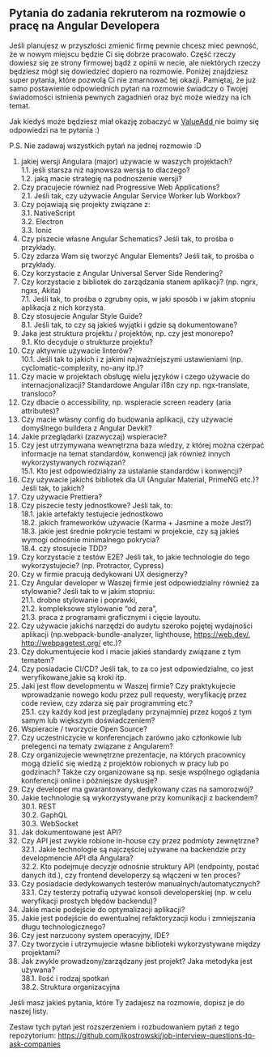 ## Pytania do zadania rekruterom na rozmowie o pracę na Angular Developera

Jeśli planujesz w przyszłości zmienić firmę pewnie chcesz mieć pewność, że w nowym miejscu będzie Ci się dobrze pracowało. Część rzeczy dowiesz się ze strony firmowej bądź z opinii w necie, ale niektórych rzeczy będziesz mógł się dowiedzieć dopiero na rozmowie. Poniżej znajdziesz super pytania, które pozwolą Ci nie zmarnować tej okazji. Pamiętaj, że już samo postawienie odpowiednich pytań na rozmowie świadczy o Twojej świadomości istnienia pewnych zagadnień oraz być może wiedzy na ich temat.

Jak kiedyś może będziesz miał okazję zobaczyć w [ValueAdd ](https://valueadd.pl/)nie boimy się odpowiedzi na te pytania :)

P.S. Nie zadawaj wszystkich pytań na jednej rozmowie :D

1. jakiej wersji Angulara (major) używacie w waszych projektach?
  <br>1.1. jeśli starsza niż najnowsza wersja to dlaczego?
  <br>1.2. jaką macie strategię na podnoszenie wersji?
2. Czy pracujecie również nad Progressive Web Applications?
  <br>2.1. Jeśli tak, czy używacie Angular Service Worker lub Workbox?
3. Czy pojawiają się projekty związane z:
  <br>3.1. NativeScript
  <br>3.2. Electron
  <br>3.3. Ionic
4. Czy piszecie własne Angular Schematics? Jeśli tak, to prośba o przykłady.
5. Czy zdarza Wam się tworzyć Angular Elements? Jeśli tak, to prośba o przykłady.
6. Czy korzystacie z Angular Universal Server Side Rendering?
7. Czy korzystacie z bibliotek do zarządzania stanem aplikacji? (np. ngrx, ngxs, Akita)
  <br>7.1. Jeśli tak, to prośba o zgrubny opis, w jaki sposób i w jakim stopniu aplikacja z nich korzysta.
8. Czy stosujecie Angular Style Guide?
  <br>8.1. Jeśli tak, to czy są jakieś wyjątki i gdzie są dokumentowane?
9. Jaka jest struktura projektu / projektów, np. czy jest monorepo?
  <br>9.1. Kto decyduje o strukturze projektu?
10. Czy aktywnie używacie linterów?
  <br>10.1. Jeśli tak to jakich i z jakimi najważniejszymi ustawieniami (np. cyclomatic-complexity, no-any itp.)?
11. Czy macie w projektach obsługę wielu języków i czego używacie do internacjonalizacji? Standardowe Angular i18n czy np. ngx-translate, transloco?
12. Czy dbacie o accessibility, np. wspieracie screen readery (aria attributes)?
13. Czy macie własny config do budowania aplikacji, czy używacie domyślnego buildera z Angular Devkit?
14. Jakie przeglądarki (zazwyczaj) wspieracie?
15. Czy jest utrzymywana wewnętrzna baza wiedzy, z której można czerpać informacje na temat standardów, konwencji jak również innych wykorzystywanych rozwiązań?
  <br>15.1. Kto jest odpowiedzialny za ustalanie standardów i konwencji?
16. Czy używacie jakichś bibliotek dla UI (Angular Material, PrimeNG etc.)? Jeśli tak, to jakich?
17. Czy używacie Prettiera?
18. Czy piszecie testy jednostkowe? Jeśli tak, to:
  <br>18.1. jakie artefakty testujecie jednostkowo
  <br>18.2. jakich frameworków używacie (Karma + Jasmine a może Jest?)
  <br>18.3. jakie jest średnie pokrycie testami w projekcie, czy są jakieś wymogi odnośnie minimalnego pokrycia?
  <br>18.4. czy stosujecie TDD?
19. Czy korzystacie z testów E2E? Jeśli tak, to jakie technologie do tego wykorzystujecie? (np. Protractor, Cypress)
20. Czy w firmie pracują dedykowani UX designerzy?
21. Czy Angular developer w Waszej firmie jest odpowiedzialny również za stylowanie? Jeśli tak to w jakim stopniu:
  <br>21.1. drobne stylowanie i poprawki,
  <br>21.2. kompleksowe stylowanie “od zera”,
  <br>21.3. praca z programami graficznymi i cięcie layoutu.
22. Czy używacie jakichś narzędzi do audytu szeroko pojętej wydajności aplikacji (np.webpack-bundle-analyzer, lighthouse, https://web.dev/, http://webpagetest.org/ etc.)?
23. Czy dokumentujecie kod i macie jakieś standardy związane z tym tematem?
24. Czy posiadacie CI/CD? Jeśli tak, to za co jest odpowiedzialne, co jest weryfikowane,jakie są kroki itp.
25. Jaki jest flow developmentu w Waszej firmie? Czy praktykujecie wprowadzanie nowego kodu przez pull requesty, weryfikację przez code review, czy zdarza się pair programming etc.?
  <br>25.1. czy każdy kod jest przeglądany przynajmniej przez kogoś z tym samym lub większym doświadczeniem?
26. Wspieracie / tworzycie Open Source?
27. Czy uczestniczycie w konferencjach zarówno jako członkowie lub prelegenci na tematy związane z Angularem?
28. Czy organizujecie wewnętrzne prezentacje, na których pracownicy mogą dzielić się wiedzą z projektów robionych w pracy lub po godzinach? Także czy organizowane są np. sesje wspólnego oglądania konferencji online i późniejsze dyskusje?
29. Czy developer ma gwarantowany, dedykowany czas na samorozwój?
30. Jakie technologie są wykorzystywane przy komunikacji z backendem?
  <br>30.1. REST
  <br>30.2. GaphQL
  <br>30.3. WebSocket
31. Jak dokumentowane jest API?
32. Czy API jest zwykle robione in-house czy przez podmioty zewnętrzne?
  <br>32.1. Jakie technologie są najczęściej używane na backendzie przy developmencie API dla Angulara?
  <br>32.2. Kto podejmuje decyzje odnośnie struktury API (endpointy, postać danych itd.), czy frontend developerzy są włączeni w ten proces?
33. Czy posiadacie dedykowanych testerów manualnych/automatycznych?
  <br>33.1. Czy testerzy potrafią używać konsoli developerskiej (np. w celu weryfikacji prostych błędów backendu)?
34. Jakie macie podejście do optymalizacji aplikacji?
35. Jakie jest podejście do ewentualnej refaktoryzacji kodu i zmniejszania długu technologicznego?
36. Czy jest narzucony system operacyjny, IDE?
37. Czy tworzycie i utrzymujecie własne biblioteki wykorzystywane między projektami?
38. Jak zwykle prowadzony/zarządzany jest projekt? Jaka metodyka jest używana?
  <br>38.1. Ilość i rodzaj spotkań
  <br>38.2. Struktura organizacyjna
  
  
Jeśli masz jakieś pytania, które Ty zadajesz na rozmowie, dopisz je do naszej listy. 

Zestaw tych pytań jest rozszerzeniem i rozbudowaniem pytań z tego repozytorium:
https://github.com/lkostrowski/job-interview-questions-to-ask-companies


